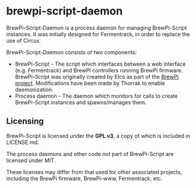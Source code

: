 brewpi-script-daemon
====================

BrewPi-Script-Daemon is a process daemon for managing BrewPi-Script instances. It was initially designed for Fermentrack, in order to replace the use of Circus. 

BrewPi-Script-Daemon consists of two components:

* BrewPi-Script - The script which interfaces between a web interface (e.g. Fermentrack) and BrewPi controllers running BrewPi firmware. BrewPi-Script was originally created by Elco as part of the [BrewPi project](https://github.com/BrewPi/brewpi-script). Modifications have been made by Thorrak to enable daemonization.
* Process daemon - The daemon which monitors for calls to create BrewPi-Script instances and spawns/manages them.


Licensing
-------
BrewPi-Script is licensed under the **GPL v3**, a copy of which is included in LICENSE.md. 

The process daemons and other code *not* part of BrewPi-Script are licensed under MIT.

These licenses may differ from that used for other associated projects, including the BrewPi firmware, BrewPi-www, Fermentrack, etc.
